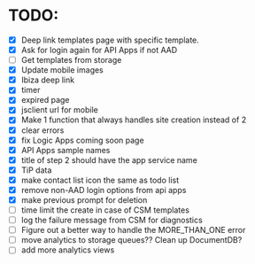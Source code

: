 # TODO:

- [X] Deep link templates page with specific template.
- [X] Ask for login again for API Apps if not AAD
- [ ] Get templates from storage
- [X] Update mobile images
- [X] Ibiza deep link
- [X] timer
- [X] expired page
- [X] jsclient url for mobile
- [X] Make 1 function that always handles site creation instead of 2
- [X] clear errors
- [X] fix Logic Apps coming soon page
- [X] API Apps sample names
- [X] title of step 2 should have the app service name
- [X] TiP data
- [X] make contact list icon the same as todo list
- [X] remove non-AAD login options from api apps
- [X] make previous prompt for deletion
- [ ] time limit the create in case of CSM templates
- [ ] log the failure message from CSM for diagnostics
- [ ] Figure out a better way to handle the MORE_THAN_ONE error
- [ ] move analytics to storage queues?? Clean up DocumentDB?
- [ ] add more analytics views
